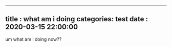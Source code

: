 ----
title : what am i doing
categories: test
date : 2020-03-15 22:00:00
----


um what am i doing now??
